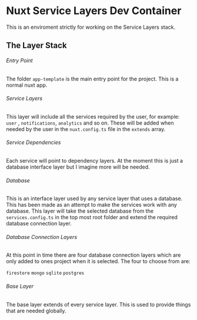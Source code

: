 # Nuxt Service Layers Dev Container

This is an enviroment strictly for working on the Service Layers stack.

## The Layer Stack

###### Entry Point

The folder `app-template` is the main entry point for the project. This is a normal nuxt app.

###### Service Layers

This layer will include all the services required by the user, for example: `user` ,
`notifications`, `analytics` and so on. These will be added when needed by the user in the
`nuxt.config.ts` file in the `extends` array.

###### Service Dependencies

Each service will point to dependency layers. At the moment this is just a database interface layer
but I imagine more will be needed.

###### Database

This is an interface layer used by any service layer that uses a database. This has been made as an
attempt to make the services work with any database. This layer will take the selected database from
the `services.config.ts` in the top most root folder and extend the required database connection
layer.

###### Database Connection Layers

At this point in time there are four database connection layers which are only added to ones project
when it is selected. The four to choose from are:

`firestore` `mongo` `sqlite` `postgres`

###### Base Layer

The base layer extends of every service layer. This is used to provide things that are needed
globally.
